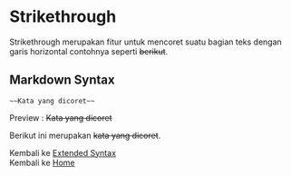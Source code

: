 # Strikethrough
Strikethrough merupakan fitur untuk mencoret suatu bagian teks dengan garis horizontal contohnya seperti ~~berikut~~. 

## Markdown Syntax
```
~~Kata yang dicoret~~
```

Preview : 
~~Kata yang dicoret~~

Berikut ini merupakan ~~kata yang dicoret~~.



Kembali ke [Extended Syntax](./ExtendedSyntax.md)      
Kembali ke [Home](/)